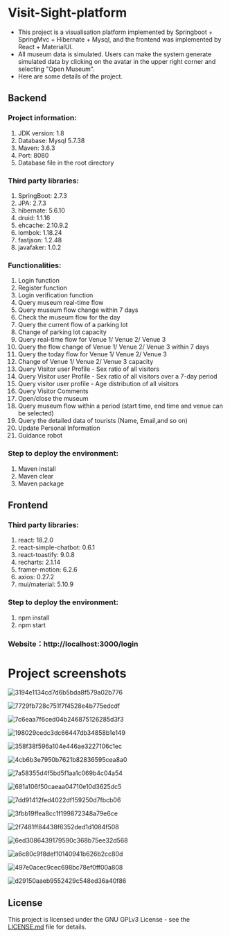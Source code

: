 # Visit-Sight-platform

- This project is a visualisation platform implemented by Springboot + SpringMvc + Hibernate + Mysql, and the frontend was implemented by React + MaterialUI.
- All museum data is simulated. Users can make the system generate simulated data by clicking on the avatar in the upper right corner and selecting "Open Museum".
- Here are some details of the project.

## Backend

### Project information:  
1. JDK version: 1.8
2. Database: Mysql 5.7.38  
3. Maven: 3.6.3  
4. Port: 8080  
5. Database file in the root directory

### Third party libraries:
1. SpringBoot: 2.7.3
2. JPA: 2.7.3
3. hibernate: 5.6.10
4. druid: 1.1.16
5. ehcache: 2.10.9.2
6. lombok: 1.18.24
7. fastjson: 1.2.48
8. javafaker: 1.0.2

### Functionalities:
1. Login function
2. Register function
3. Login verification function
4. Query museum real-time flow
5. Query museum flow change within 7 days
6. Check the museum flow for the day
7. Query the current flow of a parking lot
8. Change of parking lot capacity
9. Query real-time flow for Venue 1/ Venue 2/ Venue 3
10. Query the flow change of Venue 1/ Venue 2/ Venue 3 within 7 days
11. Query the today flow for Venue 1/ Venue 2/ Venue 3
12. Change of Venue 1/ Venue 2/ Venue 3 capacity
13. Query Visitor user Profile - Sex ratio of all visitors
14. Query Visitor user Profile - Sex ratio of all visitors over a 7-day period
15. Query visitor user profile - Age distribution of all visitors
16. Query Visitor Comments
17. Open/close the museum
18. Query museum flow within a period (start time, end time and venue can be selected)
19. Query the detailed data of tourists (Name, Email,and so on)
20. Update Personal Information
21. Guidance robot

### Step to deploy the environment:
1. Maven install
2. Maven clear
3. Maven package  


## Frontend

### Third party libraries:
1. react: 18.2.0
2. react-simple-chatbot: 0.6.1
3. react-toastify: 9.0.8
4. recharts: 2.1.14
5. framer-motion: 6.2.6
6. axios: 0.27.2
7. mui/material: 5.10.9

### Step to deploy the environment:
1. npm install  
2. npm start  


### Website：http://localhost:3000/login   

# Project screenshots

![3194e1134cd7d6b5bda8f579a02b776](https://user-images.githubusercontent.com/75836965/200226362-749be593-d9cc-4145-a30a-a79a0d62e729.jpg)


![7729fb728c751f7f4528e4b775edcdf](https://user-images.githubusercontent.com/75836965/200226389-f8c0f16e-44c7-4ad6-9b3f-41248b278c57.jpg)


![7c6eaa7f6ced04b246875126285d3f3](https://user-images.githubusercontent.com/75836965/200226392-658de378-abad-4b8b-b2a8-280967e926ab.jpg)


![198029cedc3dc66447db34858b1e149](https://user-images.githubusercontent.com/75836965/200226401-8f150ac3-8730-4b6a-8c62-b57fb3defd81.jpg)


![358f38f596a104e446ae3227106c1ec](https://user-images.githubusercontent.com/75836965/200226415-29d5473f-a37f-401b-afb8-92db75781eb7.jpg)


![4cb6b3e7950b7621b82836595cea8a0](https://user-images.githubusercontent.com/75836965/200226422-5ff6674f-8de4-428d-a7c6-4ce88e98b4be.jpg)


![7a58355d4f5bd5f1aa1c069b4c04a54](https://user-images.githubusercontent.com/75836965/200226429-65fb75f9-5bfa-44de-b9c6-d728549f7191.jpg)


![681a106f50caeaa04710e10d3625dc5](https://user-images.githubusercontent.com/75836965/200226440-1eeb8710-0918-4651-8fb4-963c41436501.jpg)


![7dd91412fed4022df159250d7fbcb06](https://user-images.githubusercontent.com/75836965/200226488-91961364-662b-4d9b-a87e-2f9be4eb7ab0.jpg)


![3fbb19ffea8cc1f199872348a79e6ce](https://user-images.githubusercontent.com/75836965/200226495-79a4c1bf-f5fc-4ee9-b1a8-d493b31b0458.jpg)


![2f7481ff84438f6352ded1d1084f508](https://user-images.githubusercontent.com/75836965/200226501-887f9a2e-2de5-4f3e-ba98-6917d0614267.jpg)


![6ed3086439179590c368b75ee32d568](https://user-images.githubusercontent.com/75836965/200226505-bc9f474c-426e-4bc4-9bd6-6808ee38104e.jpg)


![a6c80c9f8def10140941b626b2cc80d](https://user-images.githubusercontent.com/75836965/200226508-9bd20998-00d9-440a-84c1-050e9317466e.jpg)


![497e0acec9cec698bc78ef0ff00a808](https://user-images.githubusercontent.com/75836965/200226516-e5019784-8102-4681-b994-eaae21e99ab3.jpg)


![d29150aaeb9552429c548ed36a40f86](https://user-images.githubusercontent.com/75836965/200226524-e01e04af-4c9b-483d-a971-1f539d849947.jpg)


## License

This project is licensed under the GNU GPLv3 License - see the [LICENSE.md](LICENSE.md) file for details.


